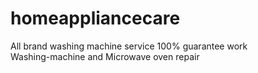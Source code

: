# homeappliancecare
All brand washing machine service 100% guarantee work 
<br>
Washing-machine and Microwave oven repair
